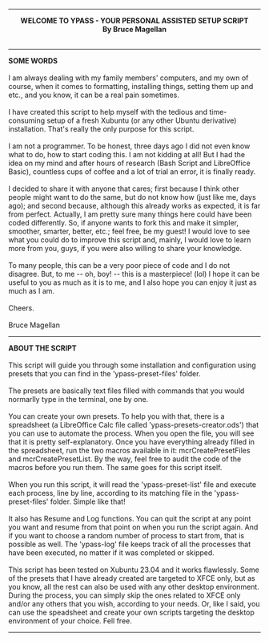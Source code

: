 <hr>
<center>
  <b>WELCOME TO YPASS - YOUR PERSONAL ASSISTED SETUP SCRIPT</b>
  <br>
  <b>By Bruce Magellan</b>
</center>
<br>
<hr>
<b>SOME WORDS</b>
<br><br>
I am always dealing with my family members' computers, and my own of course, when it comes to formatting, installing things, setting them up and etc., and you know, it can be a real pain sometimes.
<br><br>
I have created this script to help myself with the tedious and time-consuming setup of a fresh Xubuntu (or any other Ubuntu derivative) installation. That's really the only purpose for this script.
<br><br>
I am not a programmer. To be honest, three days ago I did not even know what to do, how to start coding this. I am not kidding at all! But I had the idea on my mind and after hours of research (Bash Script and LibreOffice Basic), countless cups of coffee and a lot of trial an error, it is finally ready.
<br><br>
I decided to share it with anyone that cares; first because I think other people might want to do the same, but do not know how (just like me, days ago); and second because, although this already works as expected, it is far from perfect. Actually, I am pretty sure many things here could have been coded differently. So, if anyone wants to fork this and make it simpler, smoother, smarter, better, etc.; feel free, be my guest! I would love to see what you could do to improve this script and, mainly, I would love to learn more from you, guys, if you were also willing to share your knowledge.
<br><br>
To many people, this can be a very poor piece of code and I do not disagree. But, to me -- oh, boy! -- this is a masterpiece! (lol) I hope it can be useful to you as much as it is to me, and I also hope you can enjoy it just as much as I am.
<br><br>
Cheers.
<br><br>
Bruce Magellan
<br>
<hr>
<b>ABOUT THE SCRIPT</b>
<br><br>
This script will guide you through some installation and configuration using presets that you can find in the 'ypass-preset-files' folder.
<br><br>
The presets are basically text files filled with commands that you would normarlly type in the terminal, one by one.
<br><br>
You can create your own presets. To help you with that, there is a spreadsheet (a LibreOffice Calc file called 'ypass-presets-creator.ods') that you can use to automate the process. When you open the file, you will see that it is pretty self-explanatory. Once you have everything already filled in the spreadsheet, run the two macros available in it: mcrCreatePresetFiles and mcrCreatePresetList. By the way, feel free to audit the code of the macros before you run them. The same goes for this script itself.
<br><br>
When you run this script, it will read the 'ypass-preset-list' file and execute each process, line by line, according to its matching file in the 'ypass-preset-files' folder. Simple like that!
<br><br>
It also has Resume and Log functions. You can quit the script at any point you want and resume from that point on when you run the script again. And if you want to choose a random number of process to start from, that is possible as well. The 'ypass-log' file keeps track of all the processes that have been executed, no matter if it was completed or skipped.
<br><br>
This script has been tested on Xubuntu 23.04 and it works flawlessly. Some of the presets that I have already created are targeted to XFCE only, but as you know, all the rest can also be used with any other desktop environment. During the process, you can simply skip the ones related to XFCE only and/or any others that you wish, according to your needs. Or, like I said, you can use the speadsheet and create your own scripts targeting the desktop environment of your choice. Fell free.
<br>
<hr>

